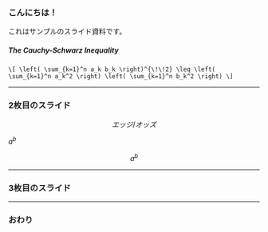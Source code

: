 ### こんにちは！


これはサンプルのスライド資料です。
##### The Cauchy-Schwarz Inequality

`\[
\left( \sum_{k=1}^n a_k b_k \right)^{\!\!2} \leq
 \left( \sum_{k=1}^n a_k^2 \right) \left( \sum_{k=1}^n b_k^2 \right)
\]`

---


### 2枚目のスライド

```math
エッジ / オッズ
```

$a^b$

```math
a^b
```

---


### 3枚目のスライド


---


### おわり
